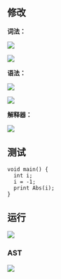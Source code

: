 ## 修改

**词法：**

![](https://s3.bmp.ovh/imgs/2022/06/06/d04d38dfbc497b19.png)

![](https://s3.bmp.ovh/imgs/2022/06/06/6b72e43431b02a14.png)

**语法：**

![](https://s3.bmp.ovh/imgs/2022/06/06/fa82a9fd636be6ae.png)

![](https://s3.bmp.ovh/imgs/2022/06/06/0aee8a4276de69a3.png)

**解释器：**

![](https://s3.bmp.ovh/imgs/2022/06/06/9d6c04d233d8e89c.png)



## 测试

```
void main() {
  int i;
  i = -1;
  print Abs(i);
}
```



## 运行

![](https://s3.bmp.ovh/imgs/2022/06/07/a86cd9cfb53f7af6.png)

### AST

![](https://s3.bmp.ovh/imgs/2022/06/07/a315ab8ab08614a9.png)


